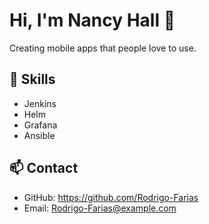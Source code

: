 # Hi, I'm Nancy Hall 👋

Creating mobile apps that people love to use.

## 🚀 Skills
- Jenkins
- Helm
- Grafana
- Ansible

## 📫 Contact
- GitHub: https://github.com/Rodrigo-Farias
- Email: Rodrigo-Farias@example.com
